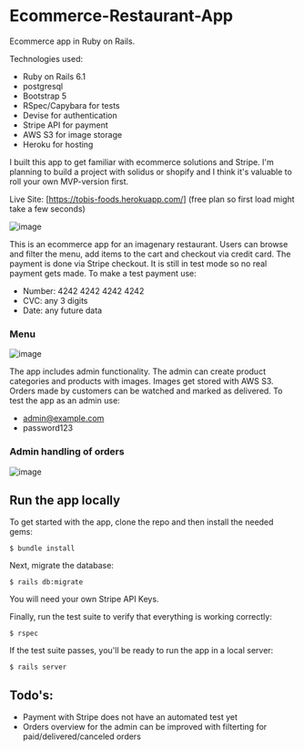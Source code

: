 # Ecommerce-Restaurant-App

Ecommerce app in Ruby on Rails.

Technologies used: 
* Ruby on Rails 6.1
* postgresql
* Bootstrap 5
* RSpec/Capybara for tests
* Devise for authentication
* Stripe API for payment
* AWS S3 for image storage
* Heroku for hosting


I built this app to get familiar with ecommerce solutions and Stripe. I'm planning to build a project with solidus or shopify and I think it's valuable to roll your own MVP-version first.


Live Site: [https://tobis-foods.herokuapp.com/]
(free plan so first load might take a few seconds)


![image](https://user-images.githubusercontent.com/49613341/118952482-49ba2d80-b95c-11eb-8b1c-ce9edf23f091.png)


This is an ecommerce app for an imagenary restaurant. Users can browse and filter the menu, add items to the cart and checkout via credit card. The payment is done via  Stripe checkout. It is still in test mode so no real payment gets made. 
To make a test payment use:
* Number: 4242 4242 4242 4242
* CVC: any 3 digits
* Date: any future data


### Menu
![image](https://user-images.githubusercontent.com/49613341/118978977-416feb80-b978-11eb-90b4-b7984ccf1462.png)


The app includes admin functionality. The admin can create product categories and products with images. Images get stored with AWS S3. Orders made by customers can be watched and marked as delivered.
To test the app as an admin use:
* admin@example.com
* password123


### Admin handling of orders
![image](https://user-images.githubusercontent.com/49613341/118979078-606e7d80-b978-11eb-8bbb-5c673bb2b8b6.png)



## Run the app locally

To get started with the app, clone the repo and then install the needed gems:

```
$ bundle install 
```

Next, migrate the database:

```
$ rails db:migrate
```

You will need your own Stripe API Keys.

Finally, run the test suite to verify that everything is working correctly:

```
$ rspec
```

If the test suite passes, you'll be ready to run the app in a local server:

```
$ rails server
```


## Todo's:
* Payment with Stripe does not have an automated test yet
* Orders overview for the admin can be improved with filterting for paid/delivered/canceled orders